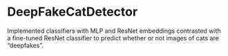 # DeepFakeCatDetector
Implemented classifiers with MLP and ResNet embeddings contrasted with a fine-tuned ResNet classifier to predict whether or not images of cats are “deepfakes”. 

